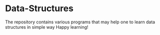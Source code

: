 # Data-Structures
The repository contains various programs that may help one to learn data structures in simple way
Happy learning!
